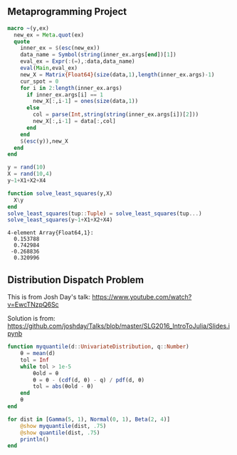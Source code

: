 
## Metaprogramming Project


```julia
macro ~(y,ex)
  new_ex = Meta.quot(ex)
  quote
    inner_ex = $(esc(new_ex))
    data_name = Symbol(string(inner_ex.args[end])[1])
    eval_ex = Expr(:(=),:data,data_name)
    eval(Main,eval_ex)
    new_X = Matrix{Float64}(size(data,1),length(inner_ex.args)-1)
    cur_spot = 0
    for i in 2:length(inner_ex.args)
      if inner_ex.args[i] == 1
        new_X[:,i-1] = ones(size(data,1))
      else
        col = parse(Int,string(string(inner_ex.args[i])[2]))
        new_X[:,i-1] = data[:,col]
      end
    end
    $(esc(y)),new_X
  end
end

y = rand(10)
X = rand(10,4)
y~1+X1+X2+X4

function solve_least_squares(y,X)
  X\y
end
solve_least_squares(tup::Tuple) = solve_least_squares(tup...)
solve_least_squares(y~1+X1+X2+X4)
```




    4-element Array{Float64,1}:
      0.153788
      0.742984
     -0.268836
      0.320996



## Distribution Dispatch Problem

This is from Josh Day's talk: https://www.youtube.com/watch?v=EwcTNzpQ6Sc

Solution is from: https://github.com/joshday/Talks/blob/master/SLG2016_IntroToJulia/Slides.ipynb


```julia
function myquantile(d::UnivariateDistribution, q::Number)
    θ = mean(d)
    tol = Inf
    while tol > 1e-5
        θold = θ
        θ = θ - (cdf(d, θ) - q) / pdf(d, θ)
        tol = abs(θold - θ)
    end
    θ
end

for dist in [Gamma(5, 1), Normal(0, 1), Beta(2, 4)]
    @show myquantile(dist, .75)
    @show quantile(dist, .75)
    println()
end
```
